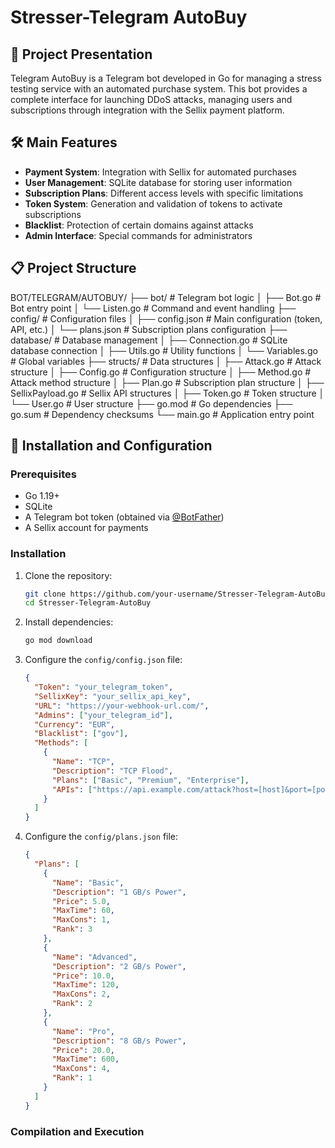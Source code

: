 # Stresser-Telegram AutoBuy

## 📌 Project Presentation

Telegram AutoBuy is a Telegram bot developed in Go for managing a stress testing service with an automated purchase system. This bot provides a complete interface for launching DDoS attacks, managing users and subscriptions through integration with the Sellix payment platform.

## 🛠️ Main Features

- **Payment System**: Integration with Sellix for automated purchases
- **User Management**: SQLite database for storing user information
- **Subscription Plans**: Different access levels with specific limitations
- **Token System**: Generation and validation of tokens to activate subscriptions
- **Blacklist**: Protection of certain domains against attacks
- **Admin Interface**: Special commands for administrators

## 📋 Project Structure

BOT/TELEGRAM/AUTOBUY/
├── bot/ # Telegram bot logic
│ ├── Bot.go # Bot entry point
│ └── Listen.go # Command and event handling
├── config/ # Configuration files
│ ├── config.json # Main configuration (token, API, etc.)
│ └── plans.json # Subscription plans configuration
├── database/ # Database management
│ ├── Connection.go # SQLite database connection
│ ├── Utils.go # Utility functions
│ └── Variables.go # Global variables
├── structs/ # Data structures
│ ├── Attack.go # Attack structure
│ ├── Config.go # Configuration structure
│ ├── Method.go # Attack method structure
│ ├── Plan.go # Subscription plan structure
│ ├── SellixPayload.go # Sellix API structures
│ ├── Token.go # Token structure
│ └── User.go # User structure
├── go.mod # Go dependencies
├── go.sum # Dependency checksums
└── main.go # Application entry point

## 🚀 Installation and Configuration

### Prerequisites

- Go 1.19+
- SQLite
- A Telegram bot token (obtained via [@BotFather](https://t.me/BotFather))
- A Sellix account for payments

### Installation

1. Clone the repository:
   ```bash
   git clone https://github.com/your-username/Stresser-Telegram-AutoBuy.git
   cd Stresser-Telegram-AutoBuy
   ```

2. Install dependencies:
   ```bash
   go mod download
   ```

3. Configure the `config/config.json` file:
   ```json
   {
     "Token": "your_telegram_token",
     "SellixKey": "your_sellix_api_key",
     "URL": "https://your-webhook-url.com/",
     "Admins": ["your_telegram_id"],
     "Currency": "EUR",
     "Blacklist": ["gov"],
     "Methods": [
       {
         "Name": "TCP",
         "Description": "TCP Flood",
         "Plans": ["Basic", "Premium", "Enterprise"],
         "APIs": ["https://api.example.com/attack?host=[host]&port=[port]&time=[time]"]
       }
     ]
   }
   ```

4. Configure the `config/plans.json` file:
   ```json
   {
     "Plans": [
       {
         "Name": "Basic",
         "Description": "1 GB/s Power",
         "Price": 5.0,
         "MaxTime": 60,
         "MaxCons": 1,
         "Rank": 3
       },
       {
         "Name": "Advanced",
         "Description": "2 GB/s Power",
         "Price": 10.0,
         "MaxTime": 120,
         "MaxCons": 2,
         "Rank": 2
       },
       {
         "Name": "Pro",
         "Description": "8 GB/s Power",
         "Price": 20.0,
         "MaxTime": 600,
         "MaxCons": 4,
         "Rank": 1
       }
     ]
   }
   ```

### Compilation and Execution